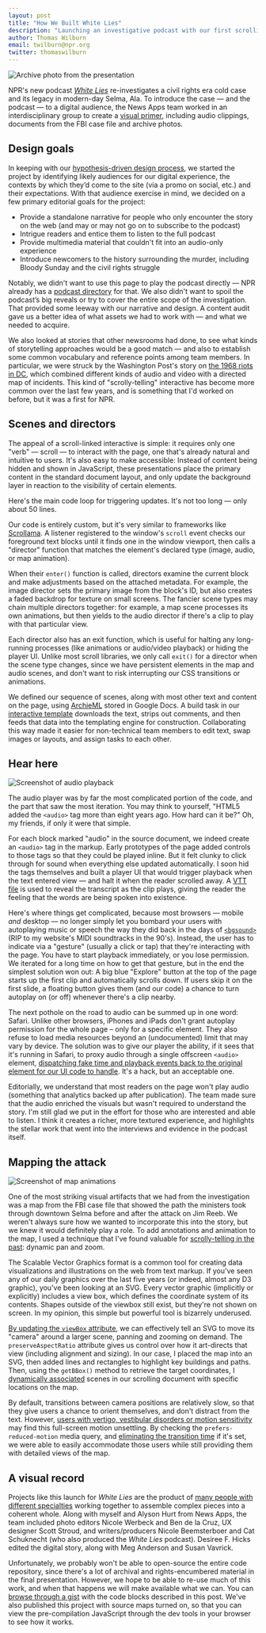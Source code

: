 ```yaml
---
layout: post
title: "How We Built White Lies"
description: "Launching an investigative podcast with our first scrolling narrative"
author: Thomas Wilburn
email: twilburn@npr.org
twitter: thomaswilburn
---
```


![Archive photo from the presentation](/img/whitelies.jpg)

NPR's new podcast *[White Lies](https://apps.npr.org/white-lies)* re-investigates a civil rights era cold case and its legacy in modern-day Selma, Ala. To introduce the case — and the podcast — to a digital audience, the News Apps team worked in an interdisciplinary group to create a [visual primer](https://apps.npr.org/white-lies/), including audio clippings, documents from the FBI case file and archive photos.

## Design goals

In keeping with our [hypothesis-driven design process](https://docs.google.com/document/d/1Jm3jc2RGUTS_pp02eVJ1BuzfyDYGtOgnow02HamHPXE/edit), we started the project by identifying likely audiences for our digital experience, the contexts by which they’d come to the site (via a promo on social, etc.) and their expectations. With that audience exercise in mind, we decided on a few primary editorial goals for the project:

* Provide a standalone narrative for people who only encounter the story on the web (and may or may not go on to subscribe to the podcast)
* Intrigue readers and entice them to listen to the full podcast
* Provide multimedia material that couldn't fit into an audio-only experience
* Introduce newcomers to the history surrounding the murder, including Bloody Sunday and the civil rights struggle

Notably, we didn't want to use this page to play the podcast directly — NPR already has a [podcast directory](https://www.npr.org/podcasts/510343/white-lies) for that. We also didn't want to spoil the podcast’s big reveals or try to cover the entire scope of the investigation. That provided some leeway with our narrative and design. A content audit gave us a better idea of what assets we had to work with — and what we needed to acquire.

We also looked at stories that other newsrooms had done, to see what kinds of storytelling approaches would be a good match — and also to establish some common vocabulary and reference points among team members. In particular, we were struck by the Washington Post's story on [the 1968 riots in DC](https://www.washingtonpost.com/graphics/2018/local/dc-riots-1968/), which combined different kinds of audio and video with a directed map of incidents. This kind of "scrolly-telling" interactive has become more common over the last few years, and is something that I'd worked on before, but it was a first for NPR.

## Scenes and directors

The appeal of a scroll-linked interactive is simple: it requires only one "verb" — scroll — to interact with the page, one that's already natural and intuitive to users. It's also easy to make accessible: Instead of content being hidden and shown in JavaScript, these presentations place the primary content in the standard document layout, and only update the background layer in reaction to the visibility of certain elements.

Here's the main code loop for triggering updates. It's not too long — only about 50 lines.

<script src="https://gist.github.com/thomaswilburn/9790d8d8ea6c77ba6f1171c34236a48a.js?file=main.js"></script>

Our code is entirely custom, but it's very similar to frameworks like [Scrollama](https://github.com/russellgoldenberg/scrollama). A listener registered to the window's `scroll` event checks our foreground text blocks until it finds one in the window viewport, then calls a "director" function that matches the element's declared type (image, audio, or map animation).

When their `enter()` function is called, directors examine the current block and make adjustments based on the attached metadata. For example, the image director sets the primary image from the block's ID, but also creates a faded backdrop for texture on small screens. The fancier scene types may chain multiple directors together: for example, a map scene processes its own animations, but then yields to the audio director if there's a clip to play with that particular view.

Each director also has an exit function, which is useful for halting any long-running processes (like animations or audio/video playback) or hiding the player UI. Unlike most scroll libraries, we only call `exit()` for a director when the scene type changes, since we have persistent elements in the map and audio scenes, and don't want to risk interrupting our CSS transitions or animations.

We defined our sequence of scenes, along with most other text and content on the page, using [ArchieML](http://archieml.org) stored in Google Docs. A build task in our [interactive template](https://github.com/nprapps/interactive-template) downloads the text, strips out comments, and then feeds that data into the templating engine for construction. Collaborating this way made it easier for non-technical team members to edit text, swap images or layouts, and assign tasks to each other.

## Hear here

![Screenshot of audio playback](/img/posts/2019-05-17-white-lies/audio.jpg)

The audio player was by far the most complicated portion of the code, and the part that saw the most iteration. You may think to yourself, "HTML5 added the `<audio>` tag more than eight years ago. How hard can it be?" Oh, my friends, if only it were that simple.

For each block marked "audio" in the source document, we indeed create an `<audio>` tag in the markup. Early prototypes of the page added controls to those tags so that they could be played inline. But it felt clunky to click through for sound when everything else updated automatically. I soon hid the tags themselves and built a player UI that would trigger playback when the text entered view — and halt it when the reader scrolled away. A [VTT file](https://developer.mozilla.org/en-US/docs/Web/API/WebVTT_API) is used to reveal the transcript as the clip plays, giving the reader the feeling that the words are being spoken into existence.

Here's where things get complicated, because most browsers — mobile *and* desktop — no longer simply let you bombard your users with autoplaying music or speech the way they did back in the days of [`<bgsound>`](https://developer.mozilla.org/en-US/docs/Web/HTML/Element/bgsound) (RIP to my website's MIDI soundtracks in the 90's). Instead, the user has to indicate via a "gesture" (usually a click or tap) that they're interacting with the page. You have to start playback immediately, or you lose permission. We iterated for a long time on how to get that gesture, but in the end the simplest solution won out: A big blue "Explore" button at the top of the page starts up the first clip and automatically scrolls down. If users skip it on the first slide, a floating button gives them (and our code) a chance to turn autoplay on (or off) whenever there's a clip nearby.

The next pothole on the road to audio can be summed up in one word: Safari. Unlike other browsers, iPhones and iPads don't grant autoplay permission for the whole page – only for a specific element. They also refuse to load media resources beyond an (undocumented) limit that may vary by device. The solution was to give our player the ability, if it sees that it's running in Safari, to proxy audio through a single offscreen `<audio>` element, [dispatching fake time and playback events back to the original element for our UI code to handle](https://gist.github.com/thomaswilburn/9790d8d8ea6c77ba6f1171c34236a48a#file-player-js-L180-L193). It's a hack, but an acceptable one.

Editorially, we understand that most readers on the page won't play audio (something that analytics backed up after publication). The team made sure that the audio enriched the visuals but wasn't required to understand the story. I'm still glad we put in the effort for those who are interested and able to listen. I think it creates a richer, more textured experience, and highlights the stellar work that went into the interviews and evidence in the podcast itself.

## Mapping the attack

![Screenshot of map animations](/img/posts/2019-05-17-white-lies/map.jpg)

One of the most striking visual artifacts that we had from the investigation was a map from the FBI case file that showed the path the ministers took through downtown Selma before and after the attack on Jim Reeb. We weren't always sure how we wanted to incorporate this into the story, but we knew it would definitely play a role. To add annotations and animation to the map, I used a technique that I've found valuable for [scrolly-telling in the past](http://projects.seattletimes.com/2016/st3-guide/): dynamic pan and zoom.

The Scalable Vector Graphics format is a common tool for creating data visualizations and illustrations on the web from text markup. If you've seen any of our daily graphics over the last five years (or indeed, almost any D3 graphic), you've been looking at an SVG. Every vector graphic (implicitly or explicitly) includes a view box, which defines the coordinate system of its contents. Shapes outside of the viewbox still exist, but they're not shown on screen. In my opinion, this simple but powerful tool is bizarrely underused.

[By updating the `viewBox` attribute](https://gist.github.com/thomaswilburn/9790d8d8ea6c77ba6f1171c34236a48a#file-map-scene-js-L51-L74), we can effectively tell an SVG to move its "camera" around a larger scene, panning and zooming on demand. The `preserveAspectRatio` attribute gives us control over how it art-directs that view (including alignment and sizing). In our case, I placed the map into an SVG, then added lines and rectangles to highlight key buildings and paths. Then, using the `getBBox()` method to retrieve the target coordinates, I [dynamically associated](https://gist.github.com/thomaswilburn/9790d8d8ea6c77ba6f1171c34236a48a#file-map-scene-js-L42-L47) scenes in our scrolling document with specific locations on the map.

By default, transitions between camera positions are relatively slow, so that they give users a chance to orient themselves, and don't distract from the text. However, [users with vertigo, vestibular disorders or motion sensitivity](https://dev.seattletimes.com/2018/03/visualization-as-a-civil-right/) may find this full-screen motion unsettling. By checking the `prefers-reduced-motion` media query, and [eliminating the transition time](https://gist.github.com/thomaswilburn/9790d8d8ea6c77ba6f1171c34236a48a#file-map-scene-js-L54-L56) if it's set, we were able to easily accommodate those users while still providing them with detailed views of the map.

## A visual record

Projects like this launch for *White Lies* are the product of [many people with different specialties](https://apps.npr.org/white-lies/#about) working together to assemble complex pieces into a coherent whole. Along with myself and Alyson Hurt from News Apps, the team included photo editors Nicole Werbeck and Ben de la Cruz, UX designer Scott Stroud, and writers/producers Nicole Beemsterboer and Cat Schuknecht (who also produced the *White Lies* podcast). Desiree F. Hicks edited the digital story, along with Meg Anderson and Susan Vavrick. 

Unfortunately, we probably won't be able to open-source the entire code repository, since there's a lot of archival and rights-encumbered material in the final presentation. However, we hope to be able to re-use much of this work, and when that happens we will make available what we can. You can [browse through a gist](https://gist.github.com/thomaswilburn/9790d8d8ea6c77ba6f1171c34236a48a) with the code blocks described in this post. We've also published this project with source maps turned on, so that you can view the pre-compilation JavaScript through the dev tools in your browser to see how it works.
